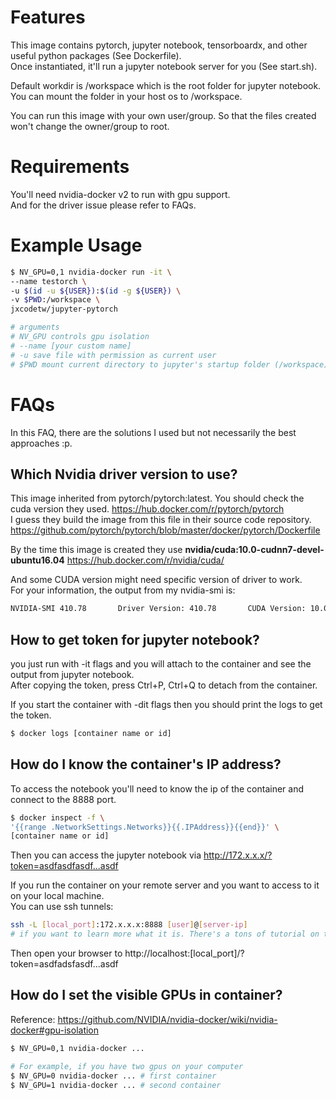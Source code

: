 # Features
This image contains pytorch, jupyter notebook, tensorboardx, and other useful python packages (See Dockerfile).  
Once instantiated, it'll run a jupyter notebook server for you (See start.sh). 

Default workdir is /workspace which is the root folder for jupyter notebook.  
You can mount the folder in your host os to /workspace.  

You can run this image with your own user/group. So that the files created won't change the owner/group to root.  

# Requirements
You'll need nvidia-docker v2 to run with gpu support.  
And for the driver issue please refer to FAQs.  

# Example Usage

```bash
$ NV_GPU=0,1 nvidia-docker run -it \
--name testorch \
-u $(id -u ${USER}):$(id -g ${USER}) \
-v $PWD:/workspace \
jxcodetw/jupyter-pytorch

# arguments
# NV_GPU controls gpu isolation
# --name [your custom name]
# -u save file with permission as current user
# $PWD mount current directory to jupyter's startup folder (/workspace)
```

# FAQs

In this FAQ, there are the solutions I used but not necessarily the best approaches :p.

## Which Nvidia driver version to use?
This image inherited from pytorch/pytorch:latest. You should check the cuda version they used.
https://hub.docker.com/r/pytorch/pytorch  
I guess they build the image from this file in their source code repository.  
https://github.com/pytorch/pytorch/blob/master/docker/pytorch/Dockerfile

By the time this image is created they use **nvidia/cuda:10.0-cudnn7-devel-ubuntu16.04**
https://hub.docker.com/r/nvidia/cuda/  

And some CUDA version might need specific version of driver to work.  
For your information, the output from my nvidia-smi is:
```bash
NVIDIA-SMI 410.78       Driver Version: 410.78       CUDA Version: 10.0
```

## How to get token for jupyter notebook?
you just run with -it flags and you will attach to the container and see the output from jupyter notebook.  
After copying the token, press Ctrl+P, Ctrl+Q to detach from the container.

If you start the container with -dit flags then you should print the logs to get the token.  
```bash
$ docker logs [container name or id]
```

## How do I know the container's IP address?
To access the notebook you'll need to know the ip of the container and connect to the 8888 port.  
```bash
$ docker inspect -f \
'{{range .NetworkSettings.Networks}}{{.IPAddress}}{{end}}' \
[container name or id]
```
Then you can access the jupyter notebook via http://172.x.x.x/?token=asdfasdfasdf...asdf

If you run the container on your remote server and you want to access to it on your local machine.  
You can use ssh tunnels:
```bash
ssh -L [local_port]:172.x.x.x:8888 [user]@[server-ip]
# if you want to learn more what it is. There's a tons of tutorial on the int.ernet
```
Then open your browser to http://localhost:[local_port]/?token=asdfadsfasdf...asdf

## How do I set the visible GPUs in container?
Reference: https://github.com/NVIDIA/nvidia-docker/wiki/nvidia-docker#gpu-isolation
```bash
$ NV_GPU=0,1 nvidia-docker ...

# For example, if you have two gpus on your computer
$ NV_GPU=0 nvidia-docker ... # first container
$ NV_GPU=1 nvidia-docker ... # second container
```
